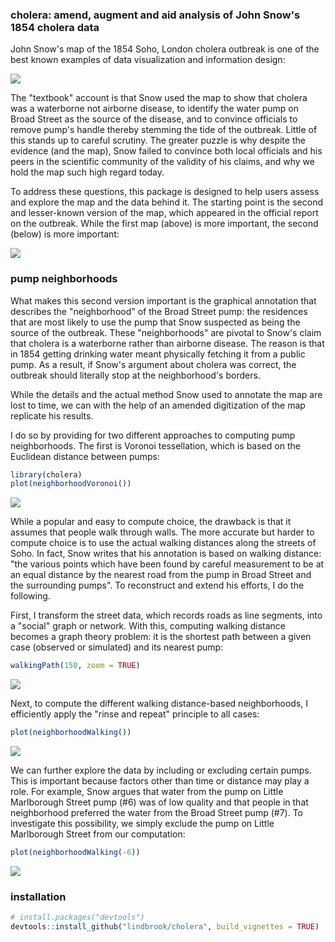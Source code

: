 
<!-- README.md is generated from README.Rmd. Please edit that file -->
### cholera: amend, augment and aid analysis of John Snow's 1854 cholera data

John Snow's map of the 1854 Soho, London cholera outbreak is one of the best known examples of data visualization and information design:

![](vignettes/msu-snows-mapB.jpg)

The "textbook" account is that Snow used the map to show that cholera was a waterborne not airborne disease, to identify the water pump on Broad Street as the source of the disease, and to convince officials to remove pump's handle thereby stemming the tide of the outbreak. Little of this stands up to careful scrutiny. The greater puzzle is why despite the evidence (and the map), Snow failed to convince both local officials and his peers in the scientific community of the validity of his claims, and why we hold the map such high regard today.

To address these questions, this package is designed to help users assess and explore the map and the data behind it. The starting point is the second and lesser-known version of the map, which appeared in the official report on the outbreak. While the first map (above) is more important, the second (below) is more important:

![](vignettes/fig12-6.png)

### pump neighborhoods

What makes this second version important is the graphical annotation that describes the "neighborhood" of the Broad Street pump: the residences that are most likely to use the pump that Snow suspected as being the source of the outbreak. These "neighborhoods" are pivotal to Snow's claim that cholera is a waterborne rather than airborne disease. The reason is that in 1854 getting drinking water meant physically fetching it from a public pump. As a result, if Snow's argument about cholera was correct, the outbreak should literally stop at the neighborhood's borders.

While the details and the actual method Snow used to annotate the map are lost to time, we can with the help of an amended digitization of the map replicate his results.

I do so by providing for two different approaches to computing pump neighborhoods. The first is Voronoi tessellation, which is based on the Euclidean distance between pumps:

``` r
library(cholera)
plot(neighborhoodVoronoi())
```

![](README-voronoi-1.png)

While a popular and easy to compute choice, the drawback is that it assumes that people walk through walls. The more accurate but harder to compute choice is to use the actual walking distances along the streets of Soho. In fact, Snow writes that his annotation is based on walking distance: "the various points which have been found by careful measurement to be at an equal distance by the nearest road from the pump in Broad Street and the surrounding pumps". To reconstruct and extend his efforts, I do the following.

First, I transform the street data, which records roads as line segments, into a "social" graph or network. With this, computing walking distance becomes a graph theory problem: it is the shortest path between a given case (observed or simulated) and its nearest pump:

``` r
walkingPath(150, zoom = TRUE)
```

![](README-path-1.png)

Next, to compute the different walking distance-based neighborhoods, I efficiently apply the "rinse and repeat" principle to all cases:

``` r
plot(neighborhoodWalking())
```

![](README-walk-1.png)

We can further explore the data by including or excluding certain pumps. This is important because factors other than time or distance may play a role. For example, Snow argues that water from the pump on Little Marlborough Street pump (\#6) was of low quality and that people in that neighborhood preferred the water from the Broad Street pump (\#7). To investigate this possibility, we simply exclude the pump on Little Marlborough Street from our computation:

``` r
plot(neighborhoodWalking(-6))
```

![](README-walk6-1.png)

### installation

``` r
# install.packages("devtools")
devtools::install_github("lindbrook/cholera", build_vignettes = TRUE)
```
